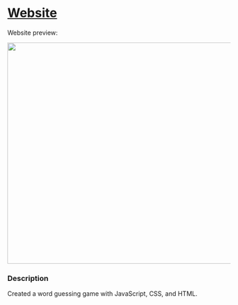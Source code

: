 # [Website](https://stevesbong.github.io/WheelOfSuccess)

Website preview:

<img src="https://github.com/Stevesbong/Stevesbong.github.io/blob/master/img/wheelofsuccess2.png" width="600" height="500">


### Description

Created a word guessing game with JavaScript, CSS, and HTML.
